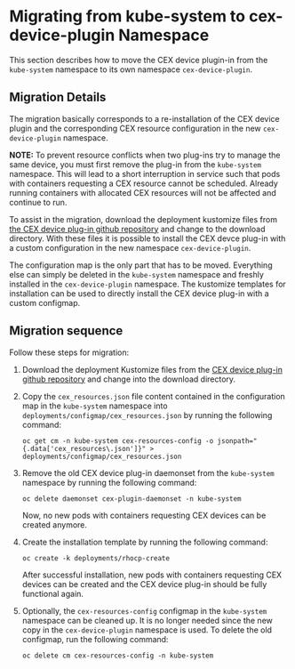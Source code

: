# Migrating from kube-system to cex-device-plugin Namespace

This section describes how to move the CEX device plugin-in from the
`kube-system` namespace to its own namespace `cex-device-plugin`.

## Migration Details

The migration basically corresponds to a re-installation of the CEX device
plugin and the corresponding CEX resource configuration in the new
`cex-device-plugin` namespace.

**NOTE:** To prevent resource conflicts when two plug-ins try to manage the same
device, you must first remove the plug-in from the `kube-system` namespace. This
will lead to a short interruption in service such that pods with containers
requesting a CEX resource cannot be scheduled. Already running containers with
allocated CEX resources will not be affected and continue to run.

To assist in the migration, download the deployment kustomize files from
[the CEX device plug-in github repository](https://github.com/ibm-s390-cloud/k8s-cex-dev-plugin)
and change to the download directory.  With these files it is possible to
install the CEX devce plug-in with a custom configuration in the new namespace
`cex-device-plugin`.

The configuration map is the only part that has to be moved.
Everything else can simply be deleted in the `kube-system` namespace
and freshly installed in the `cex-device-plugin` namespace.  The
kustomize templates for installation can be used to directly install
the CEX device plug-in with a custom configmap.

## Migration sequence

Follow these steps for migration:

1. Download the deployment Kustomize files from the
   [CEX device plug-in github repository](https://github.com/ibm-s390-cloud/k8s-cex-dev-plugin)
   and change into the download directory.

2. Copy the `cex_resources.json` file content contained in the configuration map
   in the `kube-system` namespace into `deployments/configmap/cex_resources.json`
   by running the following command:
   ```
   oc get cm -n kube-system cex-resources-config -o jsonpath="{.data['cex_resources\.json']}" > deployments/configmap/cex_resources.json
   ```
3. Remove the old CEX device plug-in daemonset from the `kube-system` namespace
   by running the following command:
   ```
   oc delete daemonset cex-plugin-daemonset -n kube-system
   ```
   Now, no new pods with containers requesting CEX devices can be
   created anymore.

4. Create the installation template by running the following command:
   ```
   oc create -k deployments/rhocp-create
   ```
   After successful installation, new pods with containers requesting
   CEX devices can be created and the CEX device plug-in should be
   fully functional again.

5. Optionally, the `cex-resources-config` configmap in the
   `kube-system` namespace can be cleaned up.  It is no longer needed
   since the new copy in the `cex-device-plugin` namespace is used.
   To delete the old configmap, run the following command:
   ```
   oc delete cm cex-resources-config -n kube-system
   ```
